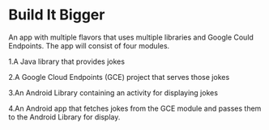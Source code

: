 # Build It Bigger

An app with multiple flavors that uses multiple libraries and Google Could Endpoints.
The app will consist of four modules.

1.A Java library that provides jokes

2.A Google Cloud Endpoints (GCE) project that serves those jokes

3.An Android Library containing an activity for displaying jokes 

4.An Android app that fetches jokes from the
GCE module and passes them to the Android Library for display.













